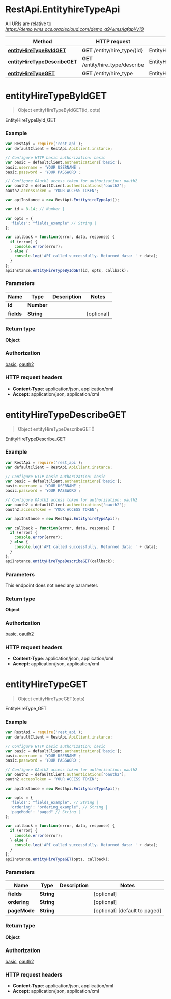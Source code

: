 # RestApi.EntityhireTypeApi

All URIs are relative to *https://demo.wms.ocs.oraclecloud.com/demo_a9/wms/lgfapi/v10*

Method | HTTP request | Description
------------- | ------------- | -------------
[**entityHireTypeByIdGET**](EntityhireTypeApi.md#entityHireTypeByIdGET) | **GET** /entity/hire_type/{id} | EntityHireTypeById_GET
[**entityHireTypeDescribeGET**](EntityhireTypeApi.md#entityHireTypeDescribeGET) | **GET** /entity/hire_type/describe | EntityHireTypeDescribe_GET
[**entityHireTypeGET**](EntityhireTypeApi.md#entityHireTypeGET) | **GET** /entity/hire_type | EntityHireType_GET


<a name="entityHireTypeByIdGET"></a>
# **entityHireTypeByIdGET**
> Object entityHireTypeByIdGET(id, opts)

EntityHireTypeById_GET



### Example
```javascript
var RestApi = require('rest_api');
var defaultClient = RestApi.ApiClient.instance;

// Configure HTTP basic authorization: basic
var basic = defaultClient.authentications['basic'];
basic.username = 'YOUR USERNAME';
basic.password = 'YOUR PASSWORD';

// Configure OAuth2 access token for authorization: oauth2
var oauth2 = defaultClient.authentications['oauth2'];
oauth2.accessToken = 'YOUR ACCESS TOKEN';

var apiInstance = new RestApi.EntityhireTypeApi();

var id = 8.14; // Number | 

var opts = { 
  'fields': "fields_example" // String | 
};

var callback = function(error, data, response) {
  if (error) {
    console.error(error);
  } else {
    console.log('API called successfully. Returned data: ' + data);
  }
};
apiInstance.entityHireTypeByIdGET(id, opts, callback);
```

### Parameters

Name | Type | Description  | Notes
------------- | ------------- | ------------- | -------------
 **id** | **Number**|  | 
 **fields** | **String**|  | [optional] 

### Return type

**Object**

### Authorization

[basic](../README.md#basic), [oauth2](../README.md#oauth2)

### HTTP request headers

 - **Content-Type**: application/json, application/xml
 - **Accept**: application/json, application/xml

<a name="entityHireTypeDescribeGET"></a>
# **entityHireTypeDescribeGET**
> Object entityHireTypeDescribeGET()

EntityHireTypeDescribe_GET



### Example
```javascript
var RestApi = require('rest_api');
var defaultClient = RestApi.ApiClient.instance;

// Configure HTTP basic authorization: basic
var basic = defaultClient.authentications['basic'];
basic.username = 'YOUR USERNAME';
basic.password = 'YOUR PASSWORD';

// Configure OAuth2 access token for authorization: oauth2
var oauth2 = defaultClient.authentications['oauth2'];
oauth2.accessToken = 'YOUR ACCESS TOKEN';

var apiInstance = new RestApi.EntityhireTypeApi();

var callback = function(error, data, response) {
  if (error) {
    console.error(error);
  } else {
    console.log('API called successfully. Returned data: ' + data);
  }
};
apiInstance.entityHireTypeDescribeGET(callback);
```

### Parameters
This endpoint does not need any parameter.

### Return type

**Object**

### Authorization

[basic](../README.md#basic), [oauth2](../README.md#oauth2)

### HTTP request headers

 - **Content-Type**: application/json, application/xml
 - **Accept**: application/json, application/xml

<a name="entityHireTypeGET"></a>
# **entityHireTypeGET**
> Object entityHireTypeGET(opts)

EntityHireType_GET



### Example
```javascript
var RestApi = require('rest_api');
var defaultClient = RestApi.ApiClient.instance;

// Configure HTTP basic authorization: basic
var basic = defaultClient.authentications['basic'];
basic.username = 'YOUR USERNAME';
basic.password = 'YOUR PASSWORD';

// Configure OAuth2 access token for authorization: oauth2
var oauth2 = defaultClient.authentications['oauth2'];
oauth2.accessToken = 'YOUR ACCESS TOKEN';

var apiInstance = new RestApi.EntityhireTypeApi();

var opts = { 
  'fields': "fields_example", // String | 
  'ordering': "ordering_example", // String | 
  'pageMode': "paged" // String | 
};

var callback = function(error, data, response) {
  if (error) {
    console.error(error);
  } else {
    console.log('API called successfully. Returned data: ' + data);
  }
};
apiInstance.entityHireTypeGET(opts, callback);
```

### Parameters

Name | Type | Description  | Notes
------------- | ------------- | ------------- | -------------
 **fields** | **String**|  | [optional] 
 **ordering** | **String**|  | [optional] 
 **pageMode** | **String**|  | [optional] [default to paged]

### Return type

**Object**

### Authorization

[basic](../README.md#basic), [oauth2](../README.md#oauth2)

### HTTP request headers

 - **Content-Type**: application/json, application/xml
 - **Accept**: application/json, application/xml

